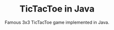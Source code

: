 <div align=center>
    <h1>TicTacToe in Java</h1>
    <p>Famous 3x3 TicTacToe game implemented in Java.</p>
</div>
